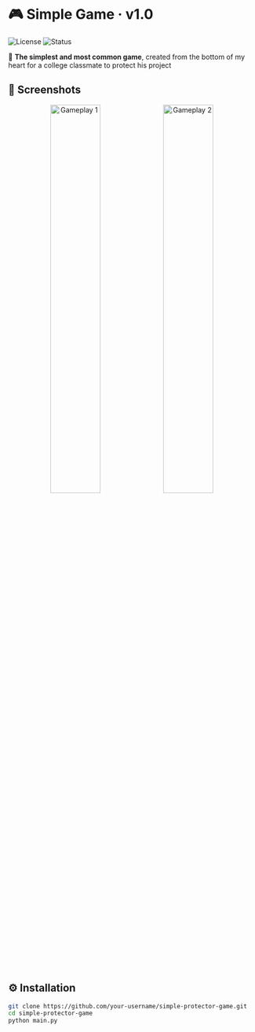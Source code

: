 # 🎮 Simple Game · v1.0
![License](https://img.shields.io/badge/License-MIT-green.svg)
![Status](https://img.shields.io/badge/Status-Complete-brightgreen)

🌟 **The simplest and most common game**, created from the bottom of my heart for a college classmate to protect his project  


## 📸 Screenshots
<div align="center">
  <img src="https://github.com/user-attachments/assets/raw/main/0d899bdc-a782-4419-96f5-47beae5c5949" width="45%" alt="Gameplay 1">
  <img src="https://github.com/user-attachments/assets/raw/main/b495f361-4df9-4973-9c4e-4ea9b70bf7bb" width="45%" alt="Gameplay 2">
</div>


## ⚙️ Installation
```bash
git clone https://github.com/your-username/simple-protector-game.git
cd simple-protector-game
python main.py
